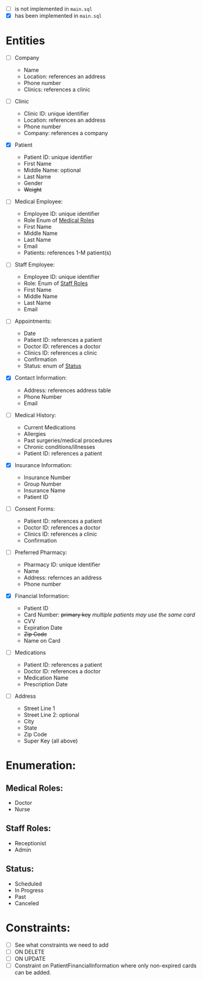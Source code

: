 - [ ] is not implemented in `main.sql`
- [x] has been implemented in `main.sql`

# Entities

- [ ] Company
    - Name
    - Location: references an address
    - Phone number
    - Clinics: references a clinic

- [ ] Clinic
    - Clinic ID: unique identifier
    - Location: references an address 
    - Phone number
    - Company: references a company

- [X] Patient
    - Patient ID: unique identifier
    - First Name
    - Middle Name: optional
    - Last Name
    - Gender
    - <del>Weight</del>

- [ ] Medical Employee:
    - Employee ID: unique identifier
    - Role Enum of [Medical Roles](#medical-roles)
    - First Name
    - Middle Name
    - Last Name
    - Email 
    - Patients: references 1-M patient(s)

- [ ] Staff Employee:
    - Employee ID: unique identifier
    - Role: Enum of [Staff Roles](#staff-roles)
    - First Name
    - Middle Name
    - Last Name
    - Email

- [ ] Appointments:
    - Date
    - Patient ID: references a patient
    - Doctor ID: references a doctor
    - Clinics ID: references a clinic
    - Confirmation
    - Status: enum of [Status](#status)

- [X] Contact Information:
    - Address: references address table
    - Phone Number
    - Email
    
- [ ] Medical History:
    - Current Medications
    - Allergies
    - Past surgeries/medical procedures
    - Chronic conditions/illnesses
    - Patient ID: references a patient

- [X] Insurance Information:
    - Insurance Number
    - Group Number
    - Insurance Name
    - Patient ID

- [ ] Consent Forms:
    - Patient ID: references a patient
    - Doctor ID: references a doctor
    - Clinics ID: references a clinic
    - Confirmation 

- [ ] Preferred Pharmacy:
    - Pharmacy ID: unique identifier
    - Name
    - Address: refernces an address
    - Phone number

- [X] Financial Information:
    - Patient ID
    - Card Number: <del>primary key</del> *multiple patients may use the same card*
    - CVV
    - Expiration Date
    - <del>Zip Code</del>
    - Name on Card

- [ ] Medications 
    - Patient ID: references a patient
    - Doctor ID: references a doctor
    - Medication Name
    - Prescription Date

- [ ] Address
    - Street Line 1
    - Street Line 2: optional
    - City
    - State
    - Zip Code
    - Super Key (all above)

# Enumeration:

## Medical Roles:
- Doctor
- Nurse

## Staff Roles:
- Receptionist
- Admin

## Status:
- Scheduled
- In Progress
- Past
- Canceled

# Constraints:

- [ ] See what constraints we need to add
- [ ] ON DELETE
- [ ] ON UPDATE
- [ ] Constraint on PatientFinancialInformation where only non-expired cards can be added.
